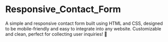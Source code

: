 # Responsive_Contact_Form
A simple and responsive contact form built using HTML and CSS, designed to be mobile-friendly and easy to integrate into any website. Customizable and clean, perfect for collecting user inquiries! 📩
